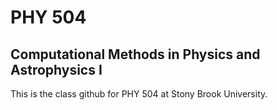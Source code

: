 # PHY 504
## Computational Methods in Physics and Astrophysics I

This is the class github for PHY 504 at Stony Brook University.
